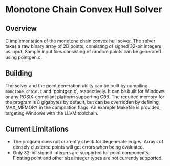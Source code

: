 # Monotone Chain Convex Hull Solver

## Overview
C implementation of the monotone chain convex hull solver. The solver takes a raw binary array of 2D points, consisting of signed 32-bit integers as input. Sample input files consisting of random points can be generated using pointgen.c.

## Building
The solver and the point generation utility can be built by compiling `monotone_chain.c` and 'pointgen.c', respectively. It can be built for Windows or any POSIX-compliant platform supporting C99. The required memory for the program is 8 gigabytes by default, but can be overridden by defining MAX_MEMORY in the compilation flags. An example Makefile is provided, targeting Windows with the LLVM toolchain.

## Current Limitations
- The program does not currently check for degenerate edges. Arrays of densely clustered points will get errors when being evaluated.
- Only 32-bit signed integers are supported for point components. Floating point and other size integer types are not currently supported.
